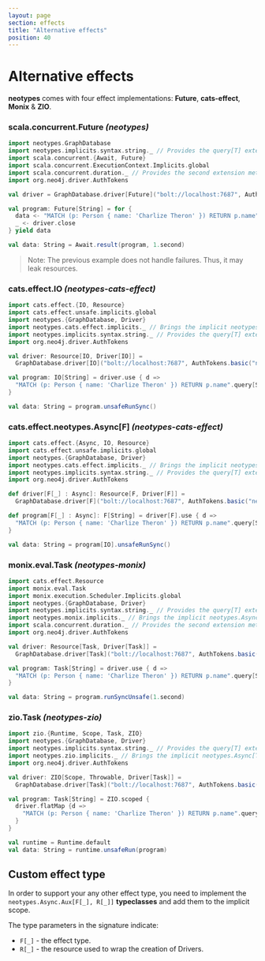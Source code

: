 ```yaml
---
layout: page
section: effects
title: "Alternative effects"
position: 40
---
```


# Alternative effects

**neotypes** comes with four effect implementations: **Future**, **cats-effect**, **Monix** & **ZIO**.

### scala.concurrent.Future _(neotypes)_

```scala mdoc:compile-only
import neotypes.GraphDatabase
import neotypes.implicits.syntax.string._ // Provides the query[T] extension method.
import scala.concurrent.{Await, Future}
import scala.concurrent.ExecutionContext.Implicits.global
import scala.concurrent.duration._ // Provides the second extension method.
import org.neo4j.driver.AuthTokens

val driver = GraphDatabase.driver[Future]("bolt://localhost:7687", AuthTokens.basic("neo4j", "****"))

val program: Future[String] = for {
  data <- "MATCH (p: Person { name: 'Charlize Theron' }) RETURN p.name".query[String].single(driver)
  _ <- driver.close
} yield data

val data: String = Await.result(program, 1.second)
```

> Note: The previous example does not handle failures. Thus, it may leak resources.

### cats.effect.IO _(neotypes-cats-effect)_

```scala mdoc:compile-only
import cats.effect.{IO, Resource}
import cats.effect.unsafe.implicits.global
import neotypes.{GraphDatabase, Driver}
import neotypes.cats.effect.implicits._ // Brings the implicit neotypes.Async[IO] instance into the scope.
import neotypes.implicits.syntax.string._ // Provides the query[T] extension method.
import org.neo4j.driver.AuthTokens

val driver: Resource[IO, Driver[IO]] =
  GraphDatabase.driver[IO]("bolt://localhost:7687", AuthTokens.basic("neo4j", "****"))

val program: IO[String] = driver.use { d =>
  "MATCH (p: Person { name: 'Charlize Theron' }) RETURN p.name".query[String].single(d)
}

val data: String = program.unsafeRunSync()
```

### cats.effect.neotypes.Async[F] _(neotypes-cats-effect)_

```scala mdoc:compile-only
import cats.effect.{Async, IO, Resource}
import cats.effect.unsafe.implicits.global
import neotypes.{GraphDatabase, Driver}
import neotypes.cats.effect.implicits._ // Brings the implicit neotypes.Async[IO] instance into the scope.
import neotypes.implicits.syntax.string._ // Provides the query[T] extension method.
import org.neo4j.driver.AuthTokens

def driver[F[_] : Async]: Resource[F, Driver[F]] =
  GraphDatabase.driver[F]("bolt://localhost:7687", AuthTokens.basic("neo4j", "****"))

def program[F[_] : Async]: F[String] = driver[F].use { d =>
  "MATCH (p: Person { name: 'Charlize Theron' }) RETURN p.name".query[String].single(d)
}

val data: String = program[IO].unsafeRunSync()
```

### monix.eval.Task _(neotypes-monix)_

```scala
import cats.effect.Resource
import monix.eval.Task
import monix.execution.Scheduler.Implicits.global
import neotypes.{GraphDatabase, Driver}
import neotypes.implicits.syntax.string._ // Provides the query[T] extension method.
import neotypes.monix.implicits._ // Brings the implicit neotypes.Async[Task] instance into the scope.
import scala.concurrent.duration._ // Provides the second extension method.
import org.neo4j.driver.AuthTokens

val driver: Resource[Task, Driver[Task]] =
  GraphDatabase.driver[Task]("bolt://localhost:7687", AuthTokens.basic("neo4j", "****"))

val program: Task[String] = driver.use { d =>
  "MATCH (p: Person { name: 'Charlize Theron' }) RETURN p.name".query[String].single(d)
}

val data: String = program.runSyncUnsafe(1.second)
```

### zio.Task _(neotypes-zio)_

```scala mdoc:compile-only
import zio.{Runtime, Scope, Task, ZIO}
import neotypes.{GraphDatabase, Driver}
import neotypes.implicits.syntax.string._ // Provides the query[T] extension method.
import neotypes.zio.implicits._ // Brings the implicit neotypes.Async[Task] instance into the scope.
import org.neo4j.driver.AuthTokens

val driver: ZIO[Scope, Throwable, Driver[Task]] =
  GraphDatabase.driver[Task]("bolt://localhost:7687", AuthTokens.basic("neo4j", "****"))

val program: Task[String] = ZIO.scoped {
  driver.flatMap {d =>
    "MATCH (p: Person { name: 'Charlize Theron' }) RETURN p.name".query[String].single(d)
  }
}

val runtime = Runtime.default
val data: String = runtime.unsafeRun(program)
```

## Custom effect type
In order to support your any other effect type,
you need to implement the `neotypes.Async.Aux[F[_], R[_]]` **typeclasses**
and add them to the implicit scope.

The type parameters in the signature indicate:

* `F[_]` - the effect type.
* `R[_]` - the resource used to wrap the creation of Drivers.
